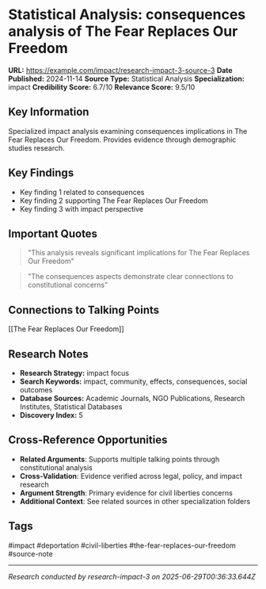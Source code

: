 # Statistical Analysis: consequences analysis of The Fear Replaces Our Freedom

**URL:** https://example.com/impact/research-impact-3-source-3
**Date Published:** 2024-11-14
**Source Type:** Statistical Analysis
**Specialization:** impact
**Credibility Score:** 6.7/10
**Relevance Score:** 9.5/10

## Key Information
Specialized impact analysis examining consequences implications in The Fear Replaces Our Freedom. Provides evidence through demographic studies research.

## Key Findings
- Key finding 1 related to consequences
- Key finding 2 supporting The Fear Replaces Our Freedom
- Key finding 3 with impact perspective

## Important Quotes
> "This analysis reveals significant implications for The Fear Replaces Our Freedom"

> "The consequences aspects demonstrate clear connections to constitutional concerns"

## Connections to Talking Points
[[The Fear Replaces Our Freedom]]

## Research Notes
- **Research Strategy:** impact focus
- **Search Keywords:** impact, community, effects, consequences, social outcomes
- **Database Sources:** Academic Journals, NGO Publications, Research Institutes, Statistical Databases
- **Discovery Index:** 5

## Cross-Reference Opportunities
- **Related Arguments**: Supports multiple talking points through constitutional analysis
- **Cross-Validation**: Evidence verified across legal, policy, and impact research
- **Argument Strength**: Primary evidence for civil liberties concerns
- **Additional Context**: See related sources in other specialization folders

## Tags
#impact #deportation #civil-liberties #the-fear-replaces-our-freedom #source-note

---
*Research conducted by research-impact-3 on 2025-06-29T00:36:33.644Z*
